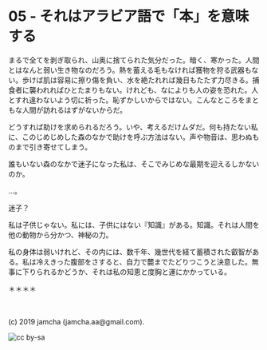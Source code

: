 

# 05 - それはアラビア語で「本」を意味する

まるで全てを剥ぎ取られ、山奥に捨てられた気分だった。暗く、寒かった。人間とはなんと弱い生き物なのだろう。熱を蓄える毛もなければ獲物を狩る武器もない。歩けば肌は容易に擦り傷を負い、水を絶たれれば幾日もたたず力尽きる。捕食者に襲われればひとたまりもない。けれども、なによりも人の姿を恐れた。人とすれ違わないよう切に祈った。恥ずかしいからではない。こんなところをまともな人間が訪れるはずがないからだ。

どうすれば助けを求められるだろう。いや、考えるだけムダだ。何も持たない私に、このじめじめした森のなかで助けを呼ぶ方法はない。声や物音は、思わぬものまで引き寄せてしまう。

誰もいない森のなかで迷子になった私は、そこでみじめな最期を迎えるしかないのか。

…。

迷子？

私は子供じゃない。私には、子供にはない『知識』がある。知識。それは人間を他の動物から分かつ、神秘の力。

私の身体は弱いけれど、その内には、数千年、幾世代を経て蓄積された叡智がある。私は冷えきった腹部をさすると、自力で麓までたどりつこうと決意した。無事に下りられるかどうか、それは私の知恵と度胸と運にかかっている。

＊＊＊＊



<br>
<br>
(c) 2019 jamcha (jamcha.aa@gmail.com).

![cc by-sa](https://i.creativecommons.org/l/by-sa/4.0/88x31.png)


